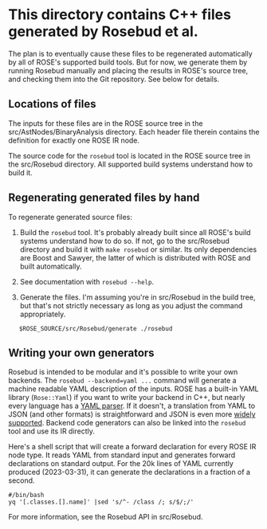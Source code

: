 This directory contains C++ files generated by Rosebud et al.
=============================================================

The plan is to eventually cause these files to be regenerated
automatically by all of ROSE's supported build tools. But for now, we
generate them by running Rosebud manually and placing the results in
ROSE's source tree, and checking them into the Git repository. See
below for details.

Locations of files
------------------

The inputs for these files are in the ROSE source tree in the
src/AstNodes/BinaryAnalysis directory. Each header file therein
contains the definition for exactly one ROSE IR node.

The source code for the `rosebud` tool is located in the ROSE source
tree in the src/Rosebud directory. All supported build systems
understand how to build it.

Regenerating generated files by hand
------------------------------------

To regenerate generated source files:

1. Build the `rosebud` tool. It's probably already built since all
   ROSE's build systems understand how to do so. If not, go to the
   src/Rosebud directory and build it with `make rosebud` or
   similar. Its only dependencies are Boost and Sawyer, the latter of
   which is distributed with ROSE and built automatically.
   
2. See documentation with `rosebud --help`.

3. Generate the files. I'm assuming you're in src/Rosebud in the build
   tree, but that's not strictly necessary as long as you adjust the
   command appropriately.

```
   $ROSE_SOURCE/src/Rosebud/generate ./rosebud
```

Writing your own generators
---------------------------

Rosebud is intended to be modular and it's possible to write your own
backends. The `rosebud --backend=yaml ...` command will generate a
machine readable YAML description of the inputs. ROSE has a built-in
YAML library (`Rose::Yaml`) if you want to write your backend in C++,
but nearly every language has a [YAML parser](https://yaml.org). If it
doesn't, a translation from YAML to JSON (and other formats) is
straightforward and JSON is even more
[widely supported](https://www.json.org/json-en.html).  Backend code
generators can also be linked into the `rosebud` tool and use its IR
directly.

Here's a shell script that will create a forward declaration for every
ROSE IR node type. It reads YAML from standard input and generates
forward declarations on standard output. For the 20k lines of YAML
currently produced (2023-03-31), it can generate the declarations in a
fraction of a second.

```
#/bin/bash
yq '[.classes.[].name]' |sed 's/^- /class /; s/$/;/'
```

For more information, see the Rosebud API in src/Rosebud.

